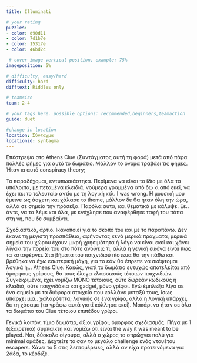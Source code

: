 ```yaml
---
title: Illuminati

# your rating
puzzles:
- color: d90d11
- color: 7d1b7e
- color: 15317e
- color: 46bd2c

 # cover image vertical position, example: 75%
imageposition: 5%

# difficulty, easy/hard
difficulty: hard
difftext: Riddles only

# teamsize
team: 2-4

# your tags here. possible options: recommended,beginners,teamaction
guide: duet

#change in location
location: Σύνταγμα
locationid: syntagma
---
```


Επέστρεψα στο Athens Clue (Συντάγματος αυτή τη φορά) μετά από πάρα πολλές φήμες για αυτό το δωμάτιο. Μάλλον το όνομα τραβάει τις φήμες. Ήταν κι αυτό conspiracy theory;

Το παραδέχομαι, εντυπωσιάστηκα. Περίμενα να είναι το ίδιο με όλα τα υπόλοιπα, με πεταμένα κλειδιά, νούμερα γραμμένα από δω κι από εκεί, να έχει πει το τελευταίο αντίο με τη λογική κτλ. I was wrong. Η μουσική μου έμεινε ως άσχετη και χάλασε το theme,
 μάλλον δε θα ήταν όλη την ώρα, αλλά σε σημεία την πρόσεξα. Παρόλα αυτά, και θεματικά με κάλυψε. Εε.. άντε, να τα λέμε και όλα, με ενόχλησε που αναφέρθηκε ταφή του πάπα στη γη, που δε συμβαίνει.

Σχεδιαστικά, άρτιο. Ικανοποιεί για το σκοπό του και με το παραπάνω. Δεν έκανε τη μέγιστη προσπάθεια, αφήνοντας κενά μερικά πράγματα, μερικά σημεία του χώρου έχουν μικρή χρησιμότητα ή λόγο να είναι εκεί και χάνει λίγακι την πορεία του στο πότε ανοίγεις τι,
 αλλά η γενική εικόνα είναι πως τα καταφέρνει.
Στα βήματα του παιχνιδιού πίστευα θα την πάθω και βρέθηκα να έχω εσωτερική μάχη, για το εάν θα έπρεπε να σκέφτομαι λογικά ή… Athens Clue. Κακώς, γιατί το δωμάτιο ευτυχώς αποτελείται από όμορφους γρίφους, θα τους έλεγα κλασσικούς τέτοιων παιχνιδιών.
 Συγκεκριμένα, έχει νομίζω ΜΟΝΟ τέτοιους, ούτε δωρεάν κωδικούς ή κλειδιά, ούτε παιχνιδάκια και gadget, μόνο γρίφοι. Εγώ έμπλεξα λίγο σε ένα σημείο με τα διάφορα στοιχεία που κολλάνε μεταξύ τους, ίσως υπάρχει μια.. χαλαρότητα; λογικής σε ένα γρίφο, αλλά η
 λογική υπάρχει, δε τη χάσαμε (τα γράφω αυτά γιατί κόλλησα εκεί). Μακάρι να ήταν σε όλα τα δωμάτια του Clue τέτοιου επιπέδου γρίφοι.

Γενικά λοιπόν, τίμιο δωμάτιο, άξιοι γρίφοι, όμορφος σχεδιασμός. Πήγα με 1 (εξαιρετικό) συμπαίκτη και νομίζω ότι είναι the way it was meant to be played. Ναι, δύσκολο σίγουρα, αλλά ο χώρος το σπρώχνει πολύ για minimal ομάδες.
 Δεχτείτε το σαν το μεγάλο challenge ενός ντουέτου escapers. Χάνει το 5 στις λεπτομέρειες, αλλά αν είχα προτεινόμενα για 2άδα, το κέρδιζε.

